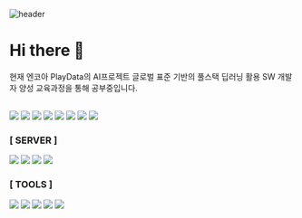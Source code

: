 ![header](https://capsule-render.vercel.app/api?type=waving&color=auto&height=150&section=header&text=Moonletter_World!&fontSize=70&animation=fadeIn&fontAlignY=55)

# Hi there 👋
<p>현재 엔코아 PlayData의 AI프로젝트 글로벌 표준 기반의 풀스택 딥러닝 활용 SW 개발자 양성 교육과정을 통해 공부중입니다.</p>

</br>
<!--
**Moonletter/Moonletter** is a ✨ _special_ ✨ repository because its `README.md` (this file) appears on your GitHub profile.

Here are some ideas to get you started:

- 🔭 I’m currently working on ...
- 🌱 I’m currently learning ...
- 👯 I’m looking to collaborate on ...
- 🤔 I’m looking for help with ...
- 💬 Ask me about ...
- 📫 How to reach me: ...
- 😄 Pronouns: ...
- ⚡ Fun fact: ...
-->

<div>
  <h2>사용 가능한 기술스택</h2>
  <h3>[ DEVELOP ]</h3>
  <!-- html5 -->
  <img src="https://img.shields.io/badge/html5-E34F26?style=flat&logo=html5&logoColor=white"/>
  <!-- css3 -->
  <img src="https://img.shields.io/badge/css3-1572B6?style=flat&logo=css3&logoColor=white"/>
  <!-- javascript -->
  <img src="https://img.shields.io/badge/javascript-F7DF1E?style=flat&logo=javascript&logoColor=black"/>

  <!-- django -->
  <img src="https://img.shields.io/badge/django-092E20?style=flat&logo=django&logoColor=white"/>

  <!-- python -->
  <img src="https://img.shields.io/badge/python-3776AB?style=flat&logo=python&logoColor=white"/>
  <!-- pytorch -->
  <img src="https://img.shields.io/badge/pytorch-EE4C2C?style=flat&logo=pytorch&logoColor=white"/>
  <!-- pandas -->
  <img src="https://img.shields.io/badge/pandas-150458?style=flat&logo=pandas&logoColor=white"/>
  <!-- hugging face -->
  <img src="https://img.shields.io/badge/hugging_face-FCC326?style=flat"/>

  <h3>[ SERVER ]</h3>
  <!-- docker -->
  <img src="https://img.shields.io/badge/docker-2496ED?style=flat&logo=docker&logoColor=white"/>
  <!-- oracle cloud -->
  <img src="https://img.shields.io/badge/oraclecloud-F80000?style=flat&logo=oracle&logoColor=white"/>
  <!-- mysql -->
  <img src="https://img.shields.io/badge/mysql-4479A1?style=flat&logo=mysql&logoColor=white"/>
  <!-- airflow -->
  <img src="https://img.shields.io/badge/apacheairflow-017CEE?style=flat&logo=apacheairflow&logoColor=white"/>
  
  <h3>[ TOOLS ]</h3>
  <!-- github -->
  <a href="https://github.com/Moonletter"><img src="https://img.shields.io/badge/github-181717?style=flat&logo=github&logoColor=white"/></a>
  <!-- git -->
  <img src="https://img.shields.io/badge/git-F05032?style=flat&logo=git&logoColor=white"/>
  <!-- notion -->
  <a href="https://www.notion.so/23_-_-_-d9ee594fada44c2eb66d6a94b2575be1?pvs=4"><img src="https://img.shields.io/badge/notion-000000?style=flat&logo=notion&logoColor=white"/></a>
  <!-- discode -->
  <img src="https://img.shields.io/badge/discord-5865F2?style=flat&logo=discord&logoColor=white"/>
  <!-- slack -->
  <img src="https://img.shields.io/badge/slack-4A154B?style=flat&logo=slack&logoColor=white"/>
</div>
